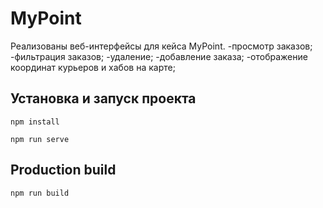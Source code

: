 # MyPoint

Реализованы веб-интерфейсы для кейса MyPoint.
-просмотр заказов;
-фильтрация заказов;
-удаление;
-добавление заказа;
-отображение координат курьеров и хабов на карте;

## Установка и запуск проекта
```
npm install
```
```
npm run serve
```

## Production build
```
npm run build
```

